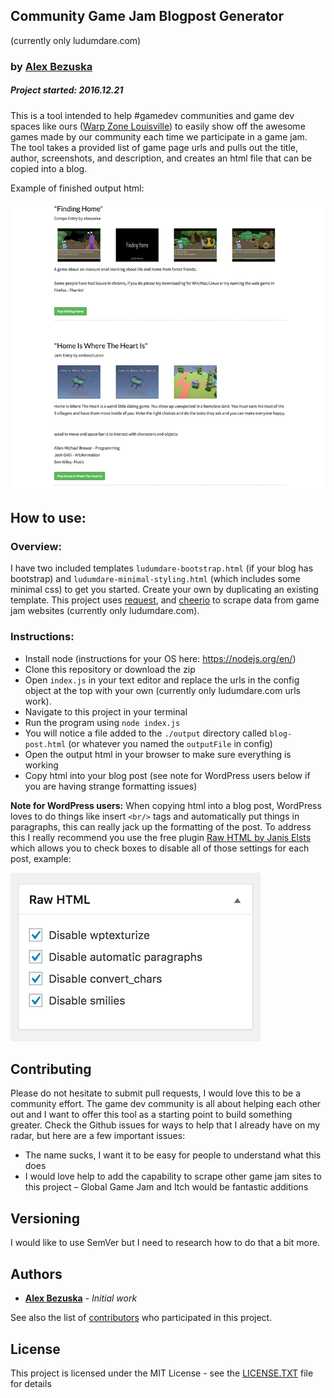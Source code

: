 ## Community Game Jam Blogpost Generator
(currently only ludumdare.com)
### by [Alex Bezuska](https://twitter.com/abezuska)

##### Project started: 2016.12.21

This is a tool intended to help #gamedev communities and game dev spaces like ours ([Warp Zone Louisville](http://warpzonelouisville.com)) to easily show off the awesome games made by our community each time we participate in a game jam. The tool takes a provided list of game page urls and pulls out the title, author, screenshots, and description, and creates an html file that can be copied into a blog.

Example of finished output html:

![Community Game Jam Blogpost Generator example](/tutorial/images/example.png?raw=true "Community Game Jam Blogpost Generator example")

## How to use:

### Overview:
I have two included templates `ludumdare-bootstrap.html` (if your blog has bootstrap) and `ludumdare-minimal-styling.html` (which includes some minimal css) to get you started. Create your own by duplicating an existing template. This project uses [request](https://www.npmjs.com/package/request), and [cheerio](https://www.npmjs.com/package/cheerio) to scrape data from game jam websites (currently only ludumdare.com).

### Instructions:

* Install node (instructions for your OS here: https://nodejs.org/en/)
* Clone this repository or download the zip
* Open `index.js` in your text editor and replace the urls in the config object at the top with your own (currently only ludumdare.com urls work).
* Navigate to this project in your terminal
* Run the program using `node index.js`
* You will notice a file added to the `./output` directory called `blog-post.html` (or whatever you named the `outputFile` in config)
* Open the output html in your browser to make sure everything is working
* Copy html into your blog post (see note for WordPress users below if you are having strange formatting issues)

**Note for WordPress users:**
When copying html into a blog post, WordPress loves to do things like insert `<br/>` tags and automatically put things in paragraphs, this can really jack up the formatting of the post. To address this I really recommend you use the free plugin [Raw HTML by Janis Elsts](https://wordpress.org/plugins/raw-html/) which allows you to check boxes to disable all of those settings for each post, example:

![Recommended WordPress Raw HTML settings](/tutorial/images/wp-raw-html.png?raw=true "Recommended WordPress Raw HTML settings")


## Contributing

Please do not hesitate to submit pull requests, I would love this to be a community effort. The game dev community is all about helping each other out and I want to offer this tool as a starting point to build something greater.
Check the Github issues for ways to help that I already have on my radar, but here are a few important issues:
* The name sucks, I want it to be easy for people to understand what this does
* I would love help to add the capability to scrape other game jam sites to this project – Global Game Jam and Itch would be fantastic additions

## Versioning

I would like to use SemVer but I need to research how to do that a bit more.

## Authors

* **[Alex Bezuska](https://github.com/alexbezuska)** - *Initial work*

See also the list of [contributors](https://github.com/AlexBezuska/Ludum-Dare-entries-2-Blog/contributors) who participated in this project.

## License

This project is licensed under the MIT License - see the [LICENSE.TXT](LICENSE.TXT) file for details

